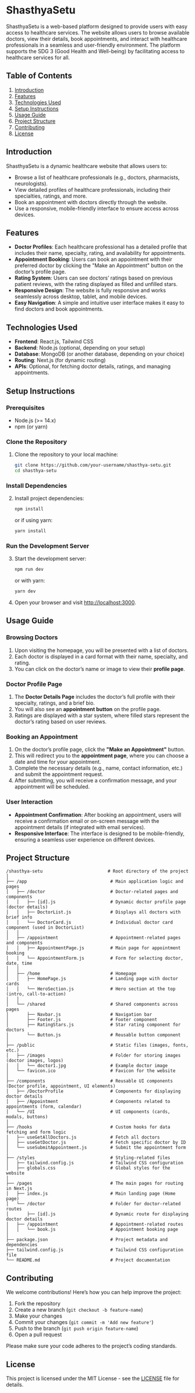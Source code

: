 # ShasthyaSetu

ShasthyaSetu is a web-based platform designed to provide users with easy access to healthcare services. The website allows users to browse available doctors, view their details, book appointments, and interact with healthcare professionals in a seamless and user-friendly environment. The platform supports the SDG 3 (Good Health and Well-being) by facilitating access to healthcare services for all.

## Table of Contents

1. [Introduction](#introduction)
2. [Features](#features)
3. [Technologies Used](#technologies-used)
4. [Setup Instructions](#setup-instructions)
5. [Usage Guide](#usage-guide)
6. [Project Structure](#project-structure)
7. [Contributing](#contributing)
8. [License](#license)

## Introduction

ShasthyaSetu is a dynamic healthcare website that allows users to:

- Browse a list of healthcare professionals (e.g., doctors, pharmacists, neurologists).
- View detailed profiles of healthcare professionals, including their specialties, ratings, and more.
- Book an appointment with doctors directly through the website.
- Use a responsive, mobile-friendly interface to ensure access across devices.

## Features

- **Doctor Profiles**: Each healthcare professional has a detailed profile that includes their name, specialty, rating, and availability for appointments.
- **Appointment Booking**: Users can book an appointment with their preferred doctor by clicking the "Make an Appointment" button on the doctor’s profile page.
- **Rating System**: Users can see doctors’ ratings based on previous patient reviews, with the rating displayed as filled and unfilled stars.
- **Responsive Design**: The website is fully responsive and works seamlessly across desktop, tablet, and mobile devices.
- **Easy Navigation**: A simple and intuitive user interface makes it easy to find doctors and book appointments.

## Technologies Used

- **Frontend**: React.js, Tailwind CSS
- **Backend**: Node.js (optional, depending on your setup)
- **Database**: MongoDB (or another database, depending on your choice)
- **Routing**: Next.js (for dynamic routing)
- **APIs**: Optional, for fetching doctor details, ratings, and managing appointments.

## Setup Instructions

### Prerequisites

- Node.js (>= 14.x)
- npm (or yarn)

### Clone the Repository

1. Clone the repository to your local machine:

   ```bash
   git clone https://github.com/your-username/shasthya-setu.git
   cd shasthya-setu
   ```

### Install Dependencies

2. Install project dependencies:

   ```bash
   npm install
   ```

   or if using yarn:

   ```bash
   yarn install
   ```

### Run the Development Server

3. Start the development server:

   ```bash
   npm run dev
   ```

   or with yarn:

   ```bash
   yarn dev
   ```

4. Open your browser and visit [http://localhost:3000](http://localhost:3000).

## Usage Guide

### Browsing Doctors

1. Upon visiting the homepage, you will be presented with a list of doctors.
2. Each doctor is displayed in a card format with their name, specialty, and rating.
3. You can click on the doctor’s name or image to view their **profile page**.

### Doctor Profile Page

1. The **Doctor Details Page** includes the doctor’s full profile with their specialty, ratings, and a brief bio.
2. You will also see an **appointment button** on the profile page.
3. Ratings are displayed with a star system, where filled stars represent the doctor’s rating based on user reviews.

### Booking an Appointment

1. On the doctor’s profile page, click the **"Make an Appointment"** button.
2. This will redirect you to the **appointment page**, where you can choose a date and time for your appointment.
3. Complete the necessary details (e.g., name, contact information, etc.) and submit the appointment request.
4. After submitting, you will receive a confirmation message, and your appointment will be scheduled.

### User Interaction

- **Appointment Confirmation**: After booking an appointment, users will receive a confirmation email or on-screen message with the appointment details (if integrated with email services).
- **Responsive Interface**: The interface is designed to be mobile-friendly, ensuring a seamless user experience on different devices.

## Project Structure

```plaintext
/shasthya-setu                         # Root directory of the project
│
├── /app                                # Main application logic and pages
│   ├── /doctor                         # Doctor-related pages and components
│   │   ├── [id].js                     # Dynamic doctor profile page (doctor details)
│   │   ├── DoctorList.js               # Displays all doctors with brief info
│   │   └── DoctorCard.js               # Individual doctor card component (used in DoctorList)
│   │
│   ├── /appointment                    # Appointment-related pages and components
│   │   ├── AppointmentPage.js          # Main page for appointment booking
│   │   └── AppointmentForm.js          # Form for selecting doctor, date, time
│   │
│   ├── /home                           # Homepage
│   │   ├── HomePage.js                 # Landing page with doctor cards
│   │   └── HeroSection.js              # Hero section at the top (intro, call-to-action)
│   │
│   └── /shared                         # Shared components across pages
│       ├── Navbar.js                   # Navigation bar
│       ├── Footer.js                   # Footer component
│       ├── RatingStars.js              # Star rating component for doctors
│       └── Button.js                   # Reusable button component
│
├── /public                             # Static files (images, fonts, etc.)
│   ├── /images                         # Folder for storing images (doctor images, logos)
│   │   └── doctor1.jpg                 # Example doctor image
│   └── favicon.ico                     # Favicon for the website
│
├── /components                         # Reusable UI components (Doctor profile, appointment, UI elements)
│   ├── /DoctorProfile                  # Components for displaying doctor details
│   ├── /Appointment                    # Components related to appointments (form, calendar)
│   └── /UI                             # UI components (cards, modals, buttons)
│
├── /hooks                              # Custom hooks for data fetching and form logic
│   ├── useGetAllDoctors.js             # Fetch all doctors
│   ├── useGetDoctor.js                 # Fetch specific doctor by ID
│   └── useSubmitAppointment.js         # Submit the appointment form
│
├── /styles                             # Styling-related files
│   ├── tailwind.config.js              # Tailwind CSS configuration
│   ├── globals.css                     # Global styles for the website
│
├── /pages                              # The main pages for routing in Next.js
│   ├── index.js                        # Main landing page (Home page)
│   └── /doctor                         # Folder for doctor-related routes
│       ├── [id].js                     # Dynamic route for displaying doctor details
│   ├── /appointment                    # Appointment-related routes
│   │   └── book.js                     # Appointment booking page
│
├── package.json                        # Project metadata and dependencies
├── tailwind.config.js                  # Tailwind CSS configuration file
└── README.md                           # Project documentation
```
## Contributing

We welcome contributions! Here’s how you can help improve the project:

1. Fork the repository
2. Create a new branch (`git checkout -b feature-name`)
3. Make your changes
4. Commit your changes (`git commit -m 'Add new feature'`)
5. Push to the branch (`git push origin feature-name`)
6. Open a pull request

Please make sure your code adheres to the project’s coding standards.

## License

This project is licensed under the MIT License - see the [LICENSE](LICENSE) file for details.

